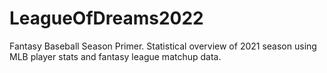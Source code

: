 # LeagueOfDreams2022
Fantasy Baseball Season Primer. Statistical overview of 2021 season using MLB player stats and fantasy league matchup data. 
